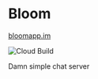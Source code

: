 # Bloom 
[bloomapp.im](https://bloomapp.im)

![Cloud Build](https://storage.googleapis.com/bloom-builds/builds//github.com/montaro/bloom-chat/branches/master.svg)

Damn simple chat server

